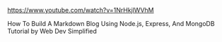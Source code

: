 https://www.youtube.com/watch?v=1NrHkjlWVhM

How To Build A Markdown Blog Using Node.js, Express, And MongoDB
Tutorial by Web Dev Simplified


